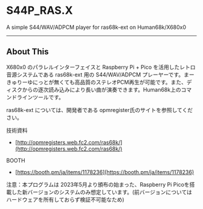 # S44P_RAS.X

A simple S44/WAV/ADPCM player for ras68k-ext on Human68k/X680x0

---

## About This

X680x0 のパラレルインターフェイスと Raspberry Pi + Pico を活用したレトロ音源システムである ras68k-ext 用の S44/WAV/ADPCM プレーヤーです。まーきゅりーゆにっとが無くても高品質のステレオPCM再生が可能です。また、ディスクからの逐次読み込みにより長い曲が演奏できます。Human68k上のコマンドラインツールです。

ras68k-ext については、開発者である opmregister氏のサイトを参照してください。

技術資料
* [http://opmregisters.web.fc2.com/ras68k/](http://opmregisters.web.fc2.com/ras68k/)

BOOTH
* [https://booth.pm/ja/items/1178236](https://booth.pm/ja/items/1178236)


注意：本プログラムは 2023年5月より頒布の始まった、Raspberry Pi Picoを搭載した新バージョンのシステムのみ想定しています。(前バージョンについてはハードウェアを所有しておらず検証不可能なため)



